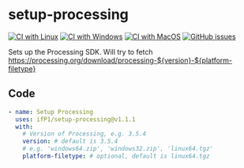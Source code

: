 # setup-processing

[![CI with Linux](https://github.com/ifP1/setup-processing/workflows/CI%20with%20Linux/badge.svg)](https://github.com/ifP1/setup-processing/actions?query=workflow%3A%22CI+with+Linux%22)
[![CI with Windows](https://github.com/ifP1/setup-processing/workflows/CI%20with%20Windows/badge.svg)](https://github.com/ifP1/setup-processing/actions?query=workflow%3A%22CI+with+Windows%22)
[![CI with MacOS](https://github.com/ifP1/setup-processing/workflows/CI%20with%20MacOS/badge.svg)](https://github.com/ifP1/setup-processing/actions?query=workflow%3A%22CI+with+MacOS%22)
[![GitHub issues](https://img.shields.io/github/issues/ifP1/setup-processing)](https://github.com/ifP1/setup-processing/issues)

Sets up the Processing SDK. Will try to fetch https://processing.org/download/processing-${version}-${platform-filetype}

## Code

```yaml
- name: Setup Processing
  uses: ifP1/setup-processing@v1.1.1
  with:
    # Version of Processing, e.g. 3.5.4
    version: # default is 3.5.4
    # e.g. 'windows64.zip', 'windows32.zip', 'linux64.tgz'
    platform-filetype: # optional, default is linux64.tgz
```
